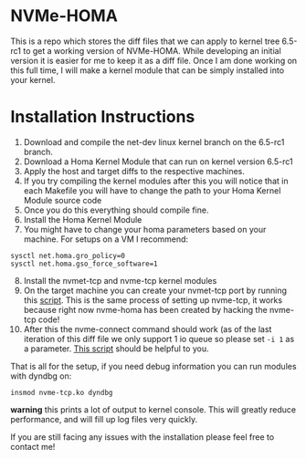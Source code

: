 # NVMe-HOMA
This is a repo which stores the diff files that we can apply to kernel tree 6.5-rc1 to get a working version of NVMe-HOMA. While developing an initial version it is easier for me to keep it as a diff file.
Once I am done working on this full time, I will make a kernel module that can be simply installed into your kernel.


# Installation Instructions

1. Download and compile the net-dev linux kernel branch on the 6.5-rc1 branch.
2. Download a Homa Kernel Module that can run on kernel version 6.5-rc1
3. Apply the host and target diffs to the respective machines.
4. If you try compiling the kernel modules after this you will notice that in each Makefile you will have to change the path to your Homa Kernel Module source code
5. Once you do this everything should compile fine.
6. Install the Homa Kernel Module
7. You might have to change your homa parameters based on your machine. For setups on a VM I recommend:
```
sysctl net.homa.gro_policy=0
sysctl net.homa.gso_force_software=1
```
8. Install the nvmet-tcp and nvme-tcp kernel modules
9. On the target machine you can create your nvmet-tcp port by running this [script](https://github.com/sulaimansuhas/nvmescripts/blob/master/target_script.sh). This is the same process of setting up nvme-tcp, it works because right now nvme-homa has been created by hacking the nvme-tcp code!
10. After this the nvme-connect command should work (as of the last iteration of this diff file we only support 1 io queue so please set `-i 1` as a parameter. [This script](https://github.com/sulaimansuhas/nvmescripts/blob/master/host_quick_setup.sh) should be helpful to you.

That is all for the setup, if you need debug information you can run modules with dyndbg on:
```
insmod nvme-tcp.ko dyndbg
```
**warning** this prints a lot of output to kernel console. This will greatly reduce performance, and will fill up log files very quickly.

If you are still facing any issues with the installation please feel free to contact me!
